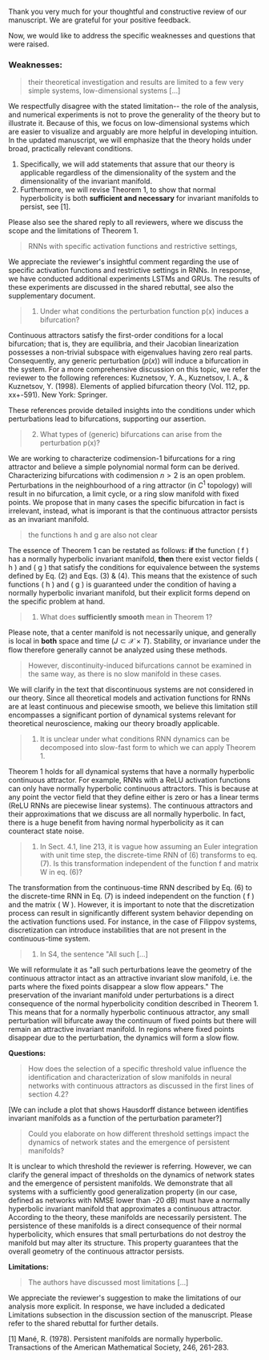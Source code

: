 Thank you very much for your thoughtful and constructive review of our manuscript. We are grateful for your positive feedback.

Now, we would like to address the specific weaknesses and questions that were raised.

### Weaknesses:
> their theoretical investigation and results are limited to a few very simple systems, low-dimensional systems [...] 

We respectfully disagree with the stated limitation-- the role of the analysis, and numerical experiments is not to prove the generality of the theory but to illustrate it.
Because of this, we focus on low-dimensional systems which are easier to visualize and arguably are more helpful in developing intuition.
In the updated manuscript, we will emphasize that the theory holds under broad, practically relevant conditions.
1. Specifically, we will add statements that assure that our theory is applicable regardless of the dimensionality of the system and the dimensionality of the invariant manifold.
1. Furthermore, we will revise Theorem 1, to show that normal hyperbolicity is both **sufficient and necessary** for invariant manifolds to persist, see [1].

Please also see the shared reply to all reviewers, where we discuss the scope and the limitations of Theorem 1.


> RNNs with specific activation functions and restrictive settings,

We appreciate the reviewer's insightful comment regarding the use of specific activation functions and restrictive settings in RNNs. In response, we have conducted additional experiments LSTMs and GRUs. The results of these experiments are discussed in the shared rebuttal, see also the supplementary document.


> 1. Under what conditions the perturbation function p(x) induces a bifurcation?

Continuous attractors satisfy the first-order conditions for a local bifurcation; that is, they are equilibria, and their Jacobian linearization possesses a non-trivial subspace with eigenvalues having zero real parts. Consequently, any generic perturbation ($p(x)$) will induce a bifurcation in the system.
For a more comprehensive discussion on this topic, we refer the reviewer to the following references:
Kuznetsov, Y. A., Kuznetsov, I. A., & Kuznetsov, Y. (1998). Elements of applied bifurcation theory (Vol. 112, pp. xx+-591). New York: Springer.

These references provide detailed insights into the conditions under which perturbations lead to bifurcations, supporting our assertion.


>2) What types of (generic) bifurcations can arise from the perturbation p(x)?

We are working to characterize codimension-1 bifurcations for a ring attractor and believe a simple polynomial normal form can be derived. 
Characterizing bifurcations with codimension $n > 2$ is an open problem. 
Perturbations in the neighbourhood of a ring attractor (in $C^1$ topology) will result in no bifurcation, a limit cycle, or a ring slow manifold with fixed points. We propose that in many cases the specific bifurcation in fact is irrelevant, instead, what is imporant is that the continuous attractor persists as an invariant manifold.


> the functions h and g are also not clear 

The essence of Theorem 1 can be restated as follows: **if** the function \( f \) has a normally hyperbolic invariant manifold, **then** there exist vector fields \( h \) and \( g \) that satisfy the conditions for equivalence between the systems defined by Eq. (2) and Eqs. (3) & (4).
This means that the existence of such functions \( h \) and \( g \) is guaranteed under the condition of having a normally hyperbolic invariant manifold, but their explicit forms depend on the specific problem at hand.



> 1. What does **sufficiently smooth** mean in Theorem 1?

Please note, that a center manifold is not necessarily unique, and generally is local in **both** space and time ($J \subset \mathcal{X} \times T$).
Stability, or invariance under the flow therefore generally cannot be analyzed using these methods.


>However, discontinuity-induced bifurcations cannot be examined in the same way, as there is no slow manifold in these cases.

We will clarify in the text that discontinuous systems are not considered in our theory. Since all theoretical models and activation functions for RNNs are at least continuous and piecewise smooth, we believe this limitation still encompasses a significant portion of dynamical systems relevant for theoretical neuroscience, making our theory broadly applicable.



>1. It is unclear under what conditions RNN dynamics can be decomposed into slow-fast form to which we can apply Theorem 1.

Theorem 1 holds for all dynamical systems that have a normally hyperbolic continuous attractor. 
For example, RNNs with a ReLU activation functions can only have normally hyperbolic continuous attractors. This is because at any point the vector field that they define either is zero or has a linear terms (ReLU RNNs are piecewise linear systems).
The continuous attractors and their approximations that we discuss are all normally hyperbolic.
In fact, there is a huge benefit from having normal hyperbolicity as it can counteract state noise.



> 1. In Sect. 4.1, line 213, it is vague how assuming an Euler integration with unit time step, the discrete-time RNN of (6) transforms to eq. (7). Is this transformation independent of the function f and matrix W in eq. (6)?

The transformation from the continuous-time RNN described by Eq. (6) to the discrete-time RNN in Eq. (7) is indeed independent on the function \( f \) and the matrix \( W \).
However, it is important to note that the discretization process can result in significantly different system behavior depending on the activation functions used. For instance, in the case of Filippov systems, discretization can introduce instabilities that are not present in the continuous-time system.




> 1. In S4, the sentence "All such [...]

We will reformulate it as "all such perturbations leave the geometry of the continuous attractor intact as an attractive invariant slow manifold, i.e. the parts where the fixed points disappear a slow flow appears."
The preservation of the invariant manifold under perturbations is a direct consequence of the normal hyperbolicity condition described in Theorem 1.
This means that for a normally hyperbolic continuous attractor, any small perturbation will bifurcate away the continuum of fixed points but there will remain an attractive invariant manifold.
In regions where fixed points disappear due to the perturbation, the dynamics will form a slow flow.



**Questions:**

>How does the selection of a specific threshold value influence the identification and characterization of slow manifolds in neural networks with continuous attractors as discussed in the first lines of section 4.2?

[We can include a plot that shows Hausdorff distance between identifies invariant manifolds as a function of the perturbation parameter?]


> Could you elaborate on how different threshold settings impact the dynamics of network states and the emergence of persistent manifolds?

It is unclear to which threshold the reviewer is referring. However, we can clarify the general impact of thresholds on the dynamics of network states and the emergence of persistent manifolds.
We demonstrate that all systems with a sufficiently good generalization property (in our case, defined as networks with NMSE lower than -20 dB) must have a normally hyperbolic invariant manifold that approximates a continuous attractor. According to the theory, these manifolds are necessarily persistent.
The persistence of these manifolds is a direct consequence of their normal hyperbolicity, which ensures that small perturbations do not destroy the manifold but may alter its structure. This property guarantees that the overall geometry of the continuous attractor persists.



**Limitations:**

> The authors have discussed most limitations [...]

We appreciate the reviewer's suggestion to make the limitations of our analysis more explicit. In response, we have included a dedicated Limitations subsection in the discussion section of the manuscript. Please refer to the shared rebuttal for further details.



[1] Mané, R. (1978). Persistent manifolds are normally hyperbolic. Transactions of the American Mathematical Society, 246, 261-283.